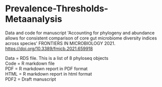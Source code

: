 # Prevalence-Thresholds-Metaanalysis
Data and code for manuscript 'Accounting for phylogeny and abundance allows for consistent comparison of core gut microbiome diversity indices across species' FRONTIERS IN MICROBIOLOGY 2021.  https://doi.org/10.3389/fmicb.2021.659918

Data = RDS file. This is a list of 8 phyloseq objects  
Code = R markdown file  
PDF = R markdown report in PDF format  
HTML = R markdown report in html format  
PDF2 = Draft manuscript  
